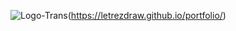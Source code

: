 ![Logo-Trans](https://github.com/user-attachments/assets/cfebdd3c-b36e-46cd-9cbb-25f223b9b748)(https://letrezdraw.github.io/portfolio/)
